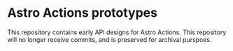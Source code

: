 # Astro Actions prototypes

This repository contains early API designs for Astro Actions. This repository will no longer receive commits, and is preserved for archival purspoes.
